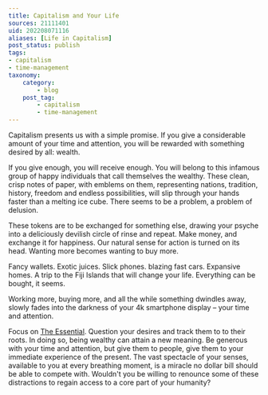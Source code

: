 ```yaml
---
title: Capitalism and Your Life
sources: 21111401
uid: 202208071116
aliases: [Life in Capitalism]
post_status: publish
tags: 
- capitalism
- time-management
taxonomy:
    category:
        - blog
    post_tag:
        - capitalism
        - time-management
---
```


Capitalism presents us with a simple promise. If you give a considerable amount of your time and attention, you will be rewarded with something desired by all: wealth. 

If you give enough, you will receive enough. You will belong to this infamous group of happy individuals that call themselves the wealthy. These clean, crisp notes of paper, with emblems on them, representing nations, tradition, history, freedom and endless possibilities, will slip through your hands faster than a melting ice cube. There seems to be a problem, a problem of delusion.

These tokens are to be exchanged for something else, drawing your psyche into a deliciously devilish circle of rinse and repeat. Make money, and exchange it for happiness. Our natural sense for action is turned on its head. Wanting more becomes wanting to buy more.

Fancy wallets. Exotic juices. Slick phones. blazing fast cars. Expansive homes. A trip to the Fiji Islands that will change your life. Everything can be bought, it seems.

Working more, buying more, and all the while something dwindles away, slowly fades into the darkness of your 4k smartphone display – your time and attention.

Focus on [The Essential](the-essential.md). Question your desires and track them to to their roots. In doing so, being wealthy can attain a new meaning. Be generous with your time and attention, but give them to people, give them to your immediate experience of the present. The vast spectacle of your senses, available to you at every breathing moment, is a miracle no dollar bill should be able to compete with. Wouldn't you be willing to renounce some of these distractions to regain access to a core part of your humanity?
